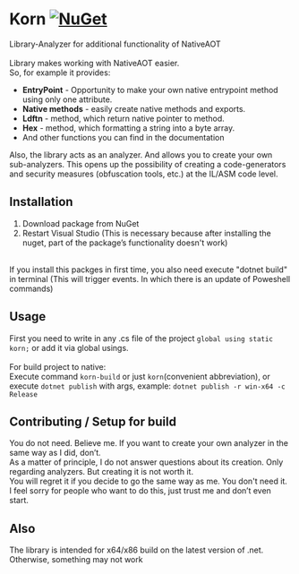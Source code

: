 # Korn [![NuGet](https://img.shields.io/nuget/v/Korn.svg)](https://www.nuget.org/packages/Korn)
Library-Analyzer for additional functionality of NativeAOT\
\
Library makes working with NativeAOT easier.\
So, for example it provides: 
 * **EntryPoint** - Opportunity to make your own native entrypoint method using only one attribute.
 * **Native methods** - easily create native methods and exports.
 * **Ldftn** - method, which return native pointer to method.
 * **Hex** - method, which formatting a string into a byte array.
 * And other functions you can find in the documentation


Also, the library acts as an analyzer. And allows you to create your own sub-analyzers. This opens up the possibility of creating a code-generators and security measures (obfuscation tools, etc.) at the IL/ASM code level.

Installation
------------------------------
1. Download package from NuGet
2. Restart Visual Studio (This is necessary because after installing the nuget, part of the package’s functionality doesn't work)

\
If you install this packges in first time, you also need execute "dotnet build" in terminal (This will trigger events. In which there is an update of Poweshell commands)


Usage
------------------------------
First you need to write in any .cs file of the project `global using static korn;` or add it via global usings. \
\
For build project to native:\
Execute command `korn-build` or just `korn`(сonvenient abbreviation), or execute `dotnet publish` with args, example: `dotnet publish -r win-x64 -c Release`


Contributing / Setup for build
------------------------------
You do not need. Believe me. If you want to create your own analyzer in the same way as I did, don’t.\
As a matter of principle, I do not answer questions about its creation. Only regarding analyzers. But creating it is not worth it.\
You will regret it if you decide to go the same way as me. You don't need it. \
I feel sorry for people who want to do this, just trust me and don’t even start.

Also
------------------------------
The library is intended for x64/x86 build on the latest version of .net. Otherwise, something may not work
